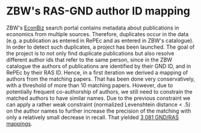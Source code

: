# ZBW's RAS-GND author ID mapping

ZBW's [EconBiz](www.econbiz.de) search portal contains metadata about publications in economics from multiple sources. Therefore, duplicates occur in the data (e.g. a publication as entered in RePEc and as entered in ZBW's catalogue). In order to detect such duplicates, a project has been launched.  The goal of the project is to not only find duplicate publications but also resolve different author ids that refer to the same person, since in the ZBW catalogue the authors of publications are identified by their GND ID, and in RePEc by their RAS ID. Hence, in a first iteration we derived a mapping of authors from the matching papers. That has been done very conservatively, with a threshold of more than 10 matching papers. However, due to potentially frequent co-authorship of authors, we still need to constrain the matched authors to have similar names. Due to the previous constraint we can apply a rather weak constraint (normalized Levenshtein distance < .5) on the author names to further increase the precision of the matching with only a relatively small decrease in recall. That yielded [3,081 GND/RAS mappings](http://zbw.eu/beta/sparql-lab/result?resultRef=https://api.github.com/repos/zbw/repec-ras/contents/sparql/results/gnd_ras.json).

